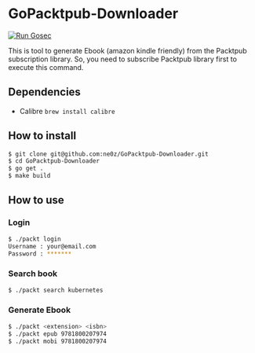 # GoPacktpub-Downloader
[![Run Gosec](https://github.com/ne0z/GoPacktpub-Downloader/actions/workflows/security-scan.yaml/badge.svg)](https://github.com/ne0z/GoPacktpub-Downloader/actions/workflows/security-scan.yaml)

This is tool to generate Ebook (amazon kindle friendly) from the Packtpub subscription library. So, you need to subscribe Packtpub library first to execute this command.

## Dependencies
* Calibre `brew install calibre`

## How to install
```bash
$ git clone git@github.com:ne0z/GoPacktpub-Downloader.git
$ cd GoPacktpub-Downloader
$ go get .
$ make build
```

## How to use
### Login
```bash
$ ./packt login
Username : your@email.com
Password : *******
```

### Search book
```bash
$ ./packt search kubernetes
```

### Generate Ebook
```bash
$ ./packt <extension> <isbn>
$ ./packt epub 9781800207974
$ ./packt mobi 9781800207974